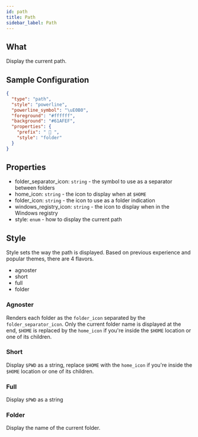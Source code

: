 ```yaml
---
id: path
title: Path
sidebar_label: Path
---
```


## What

Display the current path.

## Sample Configuration

```json
{
  "type": "path",
  "style": "powerline",
  "powerline_symbol": "\uE0B0",
  "foreground": "#ffffff",
  "background": "#61AFEF",
  "properties": {
    "prefix": "  ",
    "style": "folder"
  }
}
```

## Properties

- folder_separator_icon: `string` - the symbol to use as a separator between folders
- home_icon: `string` - the icon to display when at `$HOME`
- folder_icon: `string` - the icon to use as a folder indication
- windows_registry_icon: `string` - the icon to display when in the Windows registry
- style: `enum` - how to display the current path

## Style

Style sets the way the path is displayed. Based on previous experience and popular themes, there are 4 flavors.

- agnoster
- short
- full
- folder

### Agnoster

Renders each folder as the `folder_icon` separated by the `folder_separator_icon`.
Only the current folder name is displayed at the end, `$HOME` is replaced by the `home_icon` if you're
inside the `$HOME` location or one of its children.

### Short

Display `$PWD` as a string, replace `$HOME` with the `home_icon` if you're inside the `$HOME` location or
one of its children.

### Full

Display `$PWD` as a string

### Folder

Display the name of the current folder.
